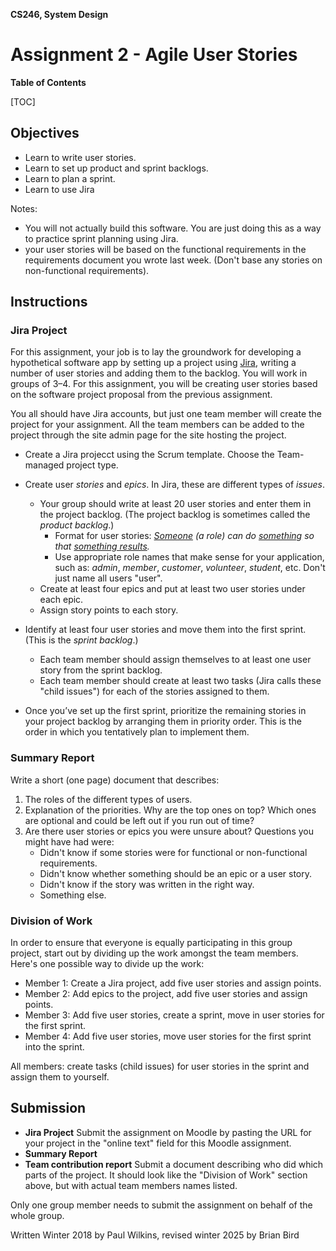 **CS246, System Design**

<h1>Assignment 2 - Agile User Stories</h1>

**Table of Contents**

[TOC]

## Objectives

- Learn to write user stories.
- Learn to set up product and sprint backlogs.
- Learn to plan a sprint.
- Learn to use Jira

Notes: 

- You will not actually build this software. You are just doing this as a way to practice sprint planning using Jira.
- your user stories will be based on the functional requirements in the requirements document you wrote last week. (Don't base any stories on non-functional requirements).

## Instructions

### Jira Project

For this assignment, your job is to lay the groundwork for developing a hypothetical software app by setting up a project using [Jira](https://www.atlassian.com/software/jira), writing a number of user stories and adding them to the backlog. You will work in groups of 3&ndash;4. For this assignment, you will be creating user stories based on the software project proposal from the previous assignment.

You all should have Jira accounts, but just one team member will create the project for your assignment. All the team members can be added to the project through the site admin page for the site hosting the project.

- Create a Jira projecct using the Scrum template. Choose the Team-managed project type.
- Create user *stories* and *epics*. In Jira, these are different types of *issues*.
  - Your group should write at least 20 user stories and enter them in the project backlog. (The project backlog is sometimes called the *product backlog*.)
    - Format for user stories: *<u>Someone</u> (a role) can do <u>something</u> so that <u>something results</u>.*
    - Use appropriate role names that make sense for your application, such as: *admin*, *member*, *customer*, *volunteer*, *student*, etc. Don't just name all users "user".
  - Create at least four epics and put at least two user stories under each epic.
  - Assign story points to each story.
  
- Identify at least four user stories and move them into the first sprint. (This is the *sprint backlog*.)
  - Each team member should assign themselves to at least one user story from the sprint backlog.
  - Each team member should create at least two tasks (Jira calls these "child issues") for each of the stories assigned to them.
- Once you’ve set up the first sprint, prioritize the remaining stories in your project backlog by arranging them in priority order. This is the order in which you tentatively plan to implement them.

### Summary Report

Write a short (one page) document that describes:

1. The roles of the different types of users.
2. Explanation of the priorities. Why are the top ones on top? Which ones are optional and could be left out if you run out of time?
3. Are there user stories or epics you were unsure about? Questions you might have had were:
   - Didn't know if some stories were for functional or non-functional requirements.
   - Didn't know whether something should be an epic or a user story.
   - Didn't know if the story was written in the right way.
   - Something else.

### Division of Work

In order to ensure that everyone is equally participating in this group project, start out by dividing up the work amongst the team members. Here's one possible way to divide up the work:

- Member 1: Create a Jira project, add five user stories and assign points.
- Member 2: Add epics to the project, add five user stories and assign points.
- Member 3: Add five user stories, create a sprint, move in user stories for the first sprint.
- Member 4: Add five user stories, move user stories for the first sprint into the sprint.

All members: create tasks (child issues) for user stories in the sprint and assign them to yourself.

## Submission

- **Jira Project**
  Submit the assignment on Moodle by pasting the URL for your project in the "online text" field for this Moodle assignment. 
- **Summary Report**
- **Team contribution report**
  Submit a document describing who did which parts of the project. It should look like the "Division of Work" section above, but with actual team members names listed.

Only one group member needs to submit the assignment on behalf of the whole group.



Written Winter 2018 by Paul Wilkins, revised winter 2025 by Brian Bird